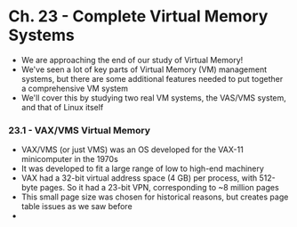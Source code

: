 # Ch. 23 - Complete Virtual Memory Systems

* We are approaching the end of our study of Virtual Memory!
* We've seen a lot of key parts of Virtual Memory (VM) management systems, but there are some additional features needed to put together a comprehensive VM system
* We'll cover this by studying two real VM systems, the VAS/VMS system, and that of Linux itself

### 23.1 - VAX/VMS Virtual Memory

* VAX/VMS (or just VMS) was an OS developed for the VAX-11 minicomputer in the 1970s
* It was developed to fit a large range of low to high-end machinery
* VAX had a 32-bit virtual address space (4 GB) per process, with 512-byte pages. So it had a 23-bit VPN, corresponding to ~8 million pages
* This small page size was chosen for historical reasons, but creates page table issues as we saw before
* 

